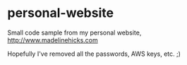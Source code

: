 personal-website
================
Small code sample from my personal website, http://www.madelinehicks.com

Hopefully I've removed all the passwords, AWS keys, etc. ;)